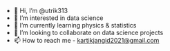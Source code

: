 - 👋 Hi, I’m @utrik313
- 👀 I’m interested in data science
- 🌱 I’m currently learning physics & statistics
- 💞️ I’m looking to collaborate on data science projects 
- 📫 How to reach me - kartikjangid2021@gmail.com

<!---
utrik313/utrik313 is a ✨ special ✨ repository because its `README.md` (this file) appears on your GitHub profile.
You can click the Preview link to take a look at your changes.
--->
